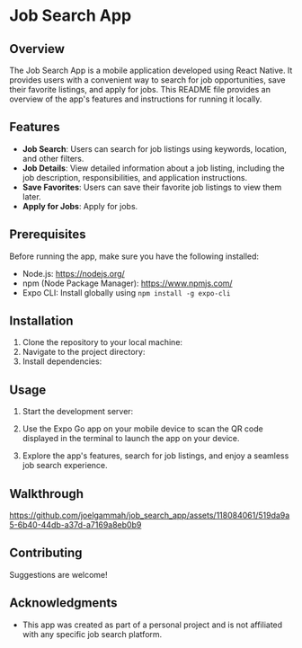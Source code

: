 

# Job Search App

## Overview

The Job Search App is a mobile application developed using React Native. It provides users with a convenient way to search for job opportunities, save their favorite listings, and apply for jobs. This README file provides an overview of the app's features and instructions for running it locally.

## Features

- **Job Search**: Users can search for job listings using keywords, location, and other filters.
- **Job Details**: View detailed information about a job listing, including the job description, responsibilities, and application instructions.
- **Save Favorites**: Users can save their favorite job listings to view them later.
- **Apply for Jobs**: Apply for jobs.


## Prerequisites

Before running the app, make sure you have the following installed:

- Node.js: https://nodejs.org/
- npm (Node Package Manager): https://www.npmjs.com/
- Expo CLI: Install globally using `npm install -g expo-cli`

## Installation

1. Clone the repository to your local machine:
2. Navigate to the project directory:
3. Install dependencies:

## Usage

1. Start the development server:

2. Use the Expo Go app on your mobile device to scan the QR code displayed in the terminal to launch the app on your device.

3. Explore the app's features, search for job listings, and enjoy a seamless job search experience.


## Walkthrough

https://github.com/joelgammah/job_search_app/assets/118084061/519da9a5-6b40-44db-a37d-a7169a8eb0b9


## Contributing

Suggestions are welcome!


## Acknowledgments

- This app was created as part of a personal project and is not affiliated with any specific job search platform.





